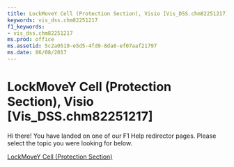 ```yaml
---
title: LockMoveY Cell (Protection Section), Visio [Vis_DSS.chm82251217]
keywords: vis_dss.chm82251217
f1_keywords:
- vis_dss.chm82251217
ms.prod: office
ms.assetid: 5c2a0519-e5d5-4fd9-8da8-ef07aaf21797
ms.date: 06/08/2017
---
```



# LockMoveY Cell (Protection Section), Visio [Vis_DSS.chm82251217]

Hi there! You have landed on one of our F1 Help redirector pages. Please select the topic you were looking for below.

[LockMoveY Cell (Protection Section)](http://msdn.microsoft.com/library/4ed8cab4-112a-e96a-f4e3-02490a6f87fa%28Office.15%29.aspx)

